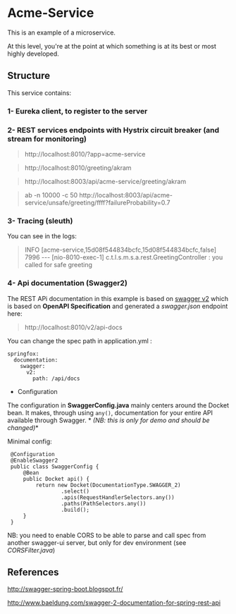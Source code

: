 # Acme-Service

This is an example of a microservice.

At this level, you're at the point at which something is at its best or most highly developed.

## Structure

This service contains:

### 1- Eureka client, to register to the server

### 2- REST services endpoints with Hystrix circuit breaker (and stream for monitoring) 

> http://localhost:8010/?app=acme-service

> http://localhost:8010/greeting/akram

> http://localhost:8003/api/acme-service/greeting/akram

> ab -n 10000 -c 50 http://localhost:8003/api/acme-service/unsafe/greeting/ffff?failureProbability=0.7

### 3- Tracing (sleuth)

You can see in the logs:

> INFO [acme-service,15d08f544834bcfc,15d08f544834bcfc,false] 7996 --- [nio-8010-exec-1] c.t.l.s.m.s.a.rest.GreetingController    : you called for safe greeting

### 4- Api documentation (Swagger2)

The REST APi documentation in this example is based on [swagger v2](http://swagger.io/) which is based on **OpenAPI Specification** and generated a *swagger.json* endpoint here:  

> http://localhost:8010/v2/api-docs

You can change the spec path in application.yml :

```
springfox: 
  documentation: 
    swagger: 
      v2: 
        path: /api/docs
```

- Configuration
 
 The configuration in **SwaggerConfig.java** mainly centers around the Docket bean. It makes, through using `any()`, documentation for your entire API available through Swagger. *
 *(NB: this is only for demo and should be changed)**
 
 Minimal config:
 
 
     @Configuration
     @EnableSwagger2
     public class SwaggerConfig {
         @Bean
         public Docket api() {
             return new Docket(DocumentationType.SWAGGER_2)
                     .select()
                     .apis(RequestHandlerSelectors.any())
                     .paths(PathSelectors.any())
                     .build();
         }
     }
      
 NB: you need to enable CORS to be able to parse and call spec from another swagger-ui server, but only for dev environment (see *CORSFilter.java*)
 
## References
 
http://swagger-spring-boot.blogspot.fr/
 
http://www.baeldung.com/swagger-2-documentation-for-spring-rest-api
 